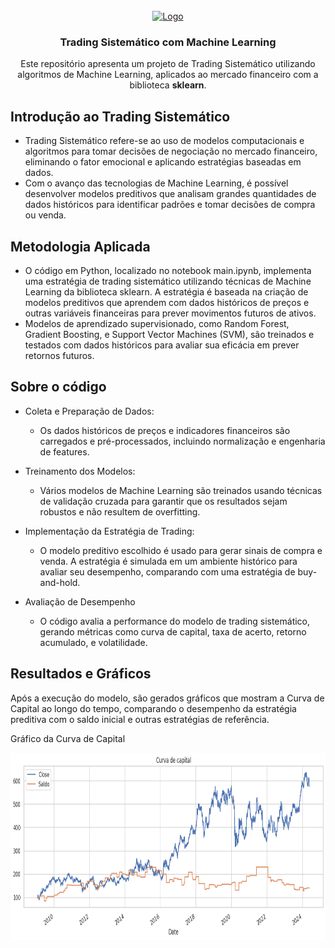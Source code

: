 <br />
<div align="center">
  <a href="https://github.com/othneildrew/Best-README-Template">
    <img src="https://encrypted-tbn0.gstatic.com/images?q=tbn:ANd9GcQaBJ6udOiyhHoowuL5fWfnqtjY1ehGx2F1wA&s" alt="Logo" width="200" height="100">
  </a>
  <h3 align="center">Trading Sistemático com Machine Learning</h3>
  <p align="center">
    Este repositório apresenta um projeto de Trading Sistemático utilizando algoritmos de Machine Learning, aplicados ao mercado financeiro com a biblioteca <strong>sklearn</strong>.
  </p>
</div>


## Introdução ao Trading Sistemático
- Trading Sistemático refere-se ao uso de modelos computacionais e algoritmos para tomar decisões de negociação no mercado financeiro, eliminando o fator emocional e aplicando estratégias baseadas em dados.
- Com o avanço das tecnologias de Machine Learning, é possível desenvolver modelos preditivos que analisam grandes quantidades de dados históricos para identificar padrões e tomar decisões de compra ou venda.


## Metodologia Aplicada
- O código em Python, localizado no notebook main.ipynb, implementa uma estratégia de trading sistemático utilizando técnicas de Machine Learning da biblioteca sklearn.
A estratégia é baseada na criação de modelos preditivos que aprendem com dados históricos de preços e outras variáveis financeiras para prever movimentos futuros de ativos.
- Modelos de aprendizado supervisionado, como Random Forest, Gradient Boosting, e Support Vector Machines (SVM), são treinados e testados com dados históricos para avaliar sua eficácia em prever retornos futuros.


## Sobre o código
- Coleta e Preparação de Dados:
    - Os dados históricos de preços e indicadores financeiros são carregados e pré-processados, incluindo normalização e engenharia de features.

- Treinamento dos Modelos:
    - Vários modelos de Machine Learning são treinados usando técnicas de validação cruzada para garantir que os resultados sejam robustos e não resultem de overfitting.

- Implementação da Estratégia de Trading:
    - O modelo preditivo escolhido é usado para gerar sinais de compra e venda. A estratégia é simulada em um ambiente histórico para avaliar seu desempenho, comparando com uma estratégia de buy-and-hold.

- Avaliação de Desempenho
    - O código avalia a performance do modelo de trading sistemático, gerando métricas como curva de capital, taxa de acerto, retorno acumulado, e volatilidade.

## Resultados e Gráficos
Após a execução do modelo, são gerados gráficos que mostram a Curva de Capital ao longo do tempo, comparando o desempenho da estratégia preditiva com o saldo inicial e outras estratégias de referência.

Gráfico da Curva de Capital
<div align="center">
  <a href="https://github.com/othneildrew/Best-README-Template">
    <img src="curva_capital.png" alt="Curva de Capital" width="850" height="300">
  </a>
</div>